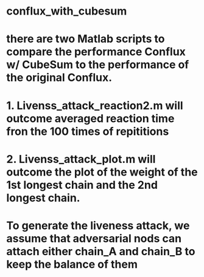 # conflux_with_cubesum

# there are two Matlab scripts to compare the performance Conflux w/ CubeSum to the performance of the original Conflux.
# 1. Livenss_attack_reaction2.m will outcome averaged reaction time fron the 100 times of repititions
# 2. Livenss_attack_plot.m will outcome the plot of the weight of the 1st longest chain and the 2nd longest chain.
# To generate the liveness attack, we assume that adversarial nods can attach either chain_A and chain_B to keep the balance of them
